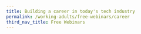 ```yaml
---
title: Building a career in today's tech industry
permalink: /working-adults/free-webinars/career
third_nav_title: Free Webinars
---
```

